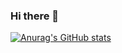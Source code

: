### Hi there 👋

[![Anurag's GitHub stats](https://github-readme-stats.vercel.app/api?username=SzymonLeja&theme=dracula&)](https://github.com/anuraghazra/github-readme-stats)




<!--
**SzymonLeja/SzymonLeja** is a ✨ _special_ ✨ repository because its `README.md` (this file) appears on your GitHub profile.

Here are some ideas to get you started:

- 🔭 I’m currently working on ...
- 🌱 I’m currently learning ...
- 👯 I’m looking to collaborate on ...
- 🤔 I’m looking for help with ...
- 💬 Ask me about ...
- 📫 How to reach me: ...
- 😄 Pronouns: ...
- ⚡ Fun fact: ...
-->
